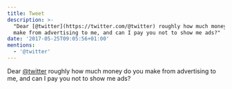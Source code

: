 ```yaml
---
title: Tweet
description: >-
  "Dear [@twitter](https://twitter.com/@twitter) roughly how much money do you
  make from advertising to me, and can I pay you not to show me ads?"
date: '2017-05-25T09:05:56+01:00'
mentions:
  - '@twitter'
---
```

Dear [@twitter](https://twitter.com/@twitter) roughly how much money do you make from advertising to me, and can I pay you not to show me ads?
